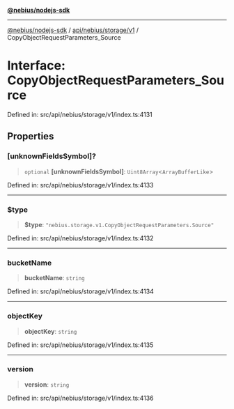 [**@nebius/nodejs-sdk**](../../../../../README.md)

***

[@nebius/nodejs-sdk](../../../../../README.md) / [api/nebius/storage/v1](../README.md) / CopyObjectRequestParameters\_Source

# Interface: CopyObjectRequestParameters\_Source

Defined in: src/api/nebius/storage/v1/index.ts:4131

## Properties

### \[unknownFieldsSymbol\]?

> `optional` **\[unknownFieldsSymbol\]**: `Uint8Array`\<`ArrayBufferLike`\>

Defined in: src/api/nebius/storage/v1/index.ts:4133

***

### $type

> **$type**: `"nebius.storage.v1.CopyObjectRequestParameters.Source"`

Defined in: src/api/nebius/storage/v1/index.ts:4132

***

### bucketName

> **bucketName**: `string`

Defined in: src/api/nebius/storage/v1/index.ts:4134

***

### objectKey

> **objectKey**: `string`

Defined in: src/api/nebius/storage/v1/index.ts:4135

***

### version

> **version**: `string`

Defined in: src/api/nebius/storage/v1/index.ts:4136
